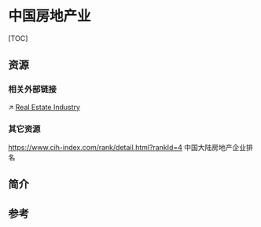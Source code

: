 # 中国房地产业

[TOC]



## 资源
### 相关外部链接
↗ [Real Estate Industry](../../../../../../../../Economics%20&%20Finance/Macro%20Economics/Tertiary%20Economical%20Sector/Real%20Estate%20Industry/Real%20Estate%20Industry.md)


### 其它资源
https://www.cih-index.com/rank/detail.html?rankId=4
中国大陆房地产企业排名



## 简介



## 参考
[房地产业 | wikipedia]: https://zh.wikipedia.org/zh-hans/%E6%88%BF%E5%9C%B0%E4%BA%A7#%E8%88%87%E4%B8%8D%E5%8B%95%E7%94%A2%E5%B7%AE%E7%95%B0

[香港地产业 | wikipedia]: https://zh.wikipedia.org/wiki/%E9%A6%99%E6%B8%AF%E5%9C%B0%E7%94%A2%E6%A5%AD#%E4%B8%BB%E8%A6%81%E5%9C%B0%E7%94%A2%E7%99%BC%E5%B1%95%E5%95%86


